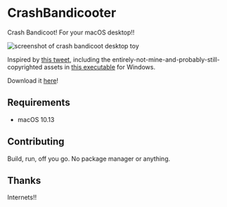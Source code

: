 # CrashBandicooter

Crash Bandicoot! For your macOS desktop!!

![screenshot of crash bandicoot desktop toy](https://p199.p4.n0.cdn.getcloudapp.com/items/6quBJlRN/Screen%20Shot%202020-03-20%20at%2019.13.05.png?v=93e549b5a2c681936f4cdf39ed68f824)

Inspired by [this tweet](https://twitter.com/ticky/status/1240078387256803328), including the entirely-not-mine-and-probably-still-copyrighted assets in [this executable](https://archive.org/details/crash_bandicoot_desktop_character) for Windows.

Download it [here](https://p199.p4.n0.cdn.getcloudapp.com/items/p9uKZDdw/CrashBandicooter.app.zip?v=0bdcdb52bca1af29a817062c254ab165)!

## Requirements

- macOS 10.13

## Contributing

Build, run, off you go. No package manager or anything.

## Thanks

Internets!!
